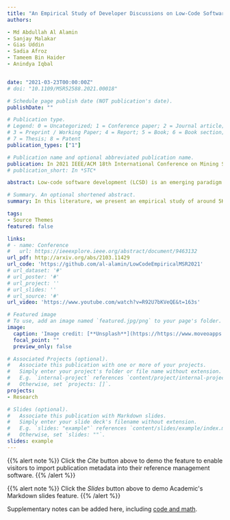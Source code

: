```yaml
---
title: "An Empirical Study of Developer Discussions on Low-Code Software Development Challenges"
authors:

- Md Abdullah Al Alamin
- Sanjay Malakar
- Gias Uddin
- Sadia Afroz
- Tameem Bin Haider
- Anindya Iqbal


date: "2021-03-23T00:00:00Z"
# doi: "10.1109/MSR52588.2021.00018"

# Schedule page publish date (NOT publication's date).
publishDate: ""

# Publication type.
# Legend: 0 = Uncategorized; 1 = Conference paper; 2 = Journal article;
# 3 = Preprint / Working Paper; 4 = Report; 5 = Book; 6 = Book section;
# 7 = Thesis; 8 = Patent
publication_types: ["1"]

# Publication name and optional abbreviated publication name.
publication: In 2021 IEEE/ACM 18th International Conference on Mining Software Repositories (MSR)*
# publication_short: In *STC*

abstract: Low-code software development (LCSD) is an emerging paradigm that combines minimal source code with interactive graphical interfaces to promote rapid application development. LCSD aims to democratize application development to software practitioners with diverse backgrounds. Given that LCSD is relatively a new paradigm, it is vital to learn about the challenges developers face during their adoption of LCSD platforms. The online developer forum, Stack Overflow (SO), is popular among software developers to ask for solutions to their technical problems. We observe a growing body of posts in SO with discussions of LCSD platforms. In this paper, we present an empirical study of around 5K SO posts (questions + accepted answers) that contain discussions of nine popular LCSD platforms. We apply topic modeling on the posts to determine the types of topics discussed. We find 13 topics related to LCSD in SO. The 13 topics are grouped into four categories Customization, Platform Adoption, Database Management, and Third-Party Integration. More than 40% of the questions are about customization, i.e., developers frequently face challenges with customizing user interfaces or services offered by LCSD platforms. The topic "Dynamic Event Handling'' under the "Customization'' category is the most popular (in terms of average view counts per question of the topic) as well as the most difficult. It means that developers frequently search for customization solutions such as how to attach dynamic events to a form in low-code UI, yet most (75.9%) of their questions remain without an accepted answer. We manually label 900  questions from the posts to determine the prevalence of the topics' challenges across LCSD phases. We find that most of the questions are related to the development phase, and low-code developers also face challenges with automated testing. Our study findings offer implications for low-code practitioners, platform providers, educators, and researchers.

# Summary. An optional shortened abstract.
summary: In this literature, we present an empirical study of around 5K SO posts (questions + accepted answers) that contain discussions of nine popular LCSD platforms. We find that most of the questions are related to the development phase, and low-code developers also face challenges with automated testing. Our study findings offer implications for low-code practitioners, platform providers, educators, and researchers.

tags:
- Source Themes
featured: false

links:
# - name: Conference
#   url: https://ieeexplore.ieee.org/abstract/document/9463132
url_pdf: http://arxiv.org/abs/2103.11429
url_code: 'https://github.com/al-alamin/LowCodeEmpiricalMSR2021'
# url_dataset: '#'
# url_poster: '#'
# url_project: ''
# url_slides: ''
# url_source: '#'
url_video: 'https://www.youtube.com/watch?v=R92U7bKVeQE&t=163s'

# Featured image
# To use, add an image named `featured.jpg/png` to your page's folder. 
image:
  caption: 'Image credit: [**Unsplash**](https://https://www.moveoapps.com/blog/decoding-low-code-app-development/)'
  focal_point: ""
  preview_only: false

# Associated Projects (optional).
#   Associate this publication with one or more of your projects.
#   Simply enter your project's folder or file name without extension.
#   E.g. `internal-project` references `content/project/internal-project/index.md`.
#   Otherwise, set `projects: []`.
projects:
- Research

# Slides (optional).
#   Associate this publication with Markdown slides.
#   Simply enter your slide deck's filename without extension.
#   E.g. `slides: "example"` references `content/slides/example/index.md`.
#   Otherwise, set `slides: ""`.
slides: example
---
```


{{% alert note %}}
Click the *Cite* button above to demo the feature to enable visitors to import publication metadata into their reference management software.
{{% /alert %}}

{{% alert note %}}
Click the *Slides* button above to demo Academic's Markdown slides feature.
{{% /alert %}}

Supplementary notes can be added here, including [code and math](https://sourcethemes.com/academic/docs/writing-markdown-latex/).

